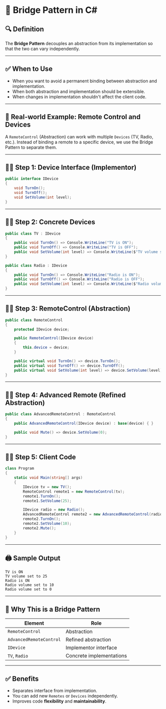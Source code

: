 
# 🔗 Bridge Pattern in C#

## 🔍 Definition
The **Bridge Pattern** decouples an abstraction from its implementation so that the two can vary independently.

---

## ✅ When to Use
- When you want to avoid a permanent binding between abstraction and implementation.
- When both abstraction and implementation should be extensible.
- When changes in implementation shouldn't affect the client code.

---

## 🧠 Real-world Example: Remote Control and Devices

A `RemoteControl` (Abstraction) can work with multiple `Devices` (TV, Radio, etc.). Instead of binding a remote to a specific device, we use the Bridge Pattern to separate them.

---

## 👨‍💻 Step 1: Device Interface (Implementor)

```csharp
public interface IDevice
{
    void TurnOn();
    void TurnOff();
    void SetVolume(int level);
}
```

---

## 👨‍💻 Step 2: Concrete Devices

```csharp
public class TV : IDevice
{
    public void TurnOn() => Console.WriteLine("TV is ON");
    public void TurnOff() => Console.WriteLine("TV is OFF");
    public void SetVolume(int level) => Console.WriteLine($"TV volume set to {level}");
}

public class Radio : IDevice
{
    public void TurnOn() => Console.WriteLine("Radio is ON");
    public void TurnOff() => Console.WriteLine("Radio is OFF");
    public void SetVolume(int level) => Console.WriteLine($"Radio volume set to {level}");
}
```

---

## 👨‍💻 Step 3: RemoteControl (Abstraction)

```csharp
public class RemoteControl
{
    protected IDevice device;

    public RemoteControl(IDevice device)
    {
        this.device = device;
    }

    public virtual void TurnOn() => device.TurnOn();
    public virtual void TurnOff() => device.TurnOff();
    public virtual void SetVolume(int level) => device.SetVolume(level);
}
```

---

## 👨‍💻 Step 4: Advanced Remote (Refined Abstraction)

```csharp
public class AdvancedRemoteControl : RemoteControl
{
    public AdvancedRemoteControl(IDevice device) : base(device) { }

    public void Mute() => device.SetVolume(0);
}
```

---

## 👨‍💻 Step 5: Client Code

```csharp
class Program
{
    static void Main(string[] args)
    {
        IDevice tv = new TV();
        RemoteControl remote1 = new RemoteControl(tv);
        remote1.TurnOn();
        remote1.SetVolume(25);

        IDevice radio = new Radio();
        AdvancedRemoteControl remote2 = new AdvancedRemoteControl(radio);
        remote2.TurnOn();
        remote2.SetVolume(10);
        remote2.Mute();
    }
}
```

---

## 🖨️ Sample Output

```
TV is ON
TV volume set to 25
Radio is ON
Radio volume set to 10
Radio volume set to 0
```

---

## 🧠 Why This is a Bridge Pattern

| Element                  | Role                                      |
|--------------------------|-------------------------------------------|
| `RemoteControl`          | Abstraction                               |
| `AdvancedRemoteControl`  | Refined abstraction                       |
| `IDevice`                | Implementor interface                     |
| `TV`, `Radio`            | Concrete implementations                  |

---

## ✅ Benefits

- Separates interface from implementation.
- You can add new `Remotes` or `Devices` independently.
- Improves code **flexibility** and **maintainability**.

